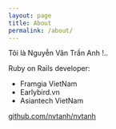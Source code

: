 ```yaml
---
layout: page
title: About
permalink: /about/
---
```


Tôi là Nguyễn Văn Trần Anh !..

Ruby on Rails developer:
- Framgia VietNam
- Earlybird.vn
- Asiantech VietNam

[github.com/nvtanh/nvtanh](https://github.com/nvtanh/nvtanh)
